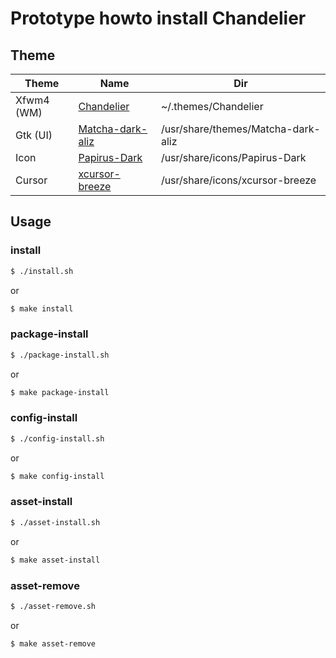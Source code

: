 
# Prototype howto install Chandelier

## Theme

| Theme | Name | Dir |
| --- | --- | --- |
| Xfwm4 (WM) | [Chandelier](https://github.com/addy-dclxvi/xfwm4-theme-collections/tree/master/Chandelier/xfwm4) | ~/.themes/Chandelier |
| Gtk (UI) | [Matcha-dark-aliz](https://discover.manjaro.org/packages/matcha-gtk-theme) | /usr/share/themes/Matcha-dark-aliz |
| Icon | [Papirus-Dark](https://discover.manjaro.org/packages/papirus-icon-theme) | /usr/share/icons/Papirus-Dark |
| Cursor | [xcursor-breeze](https://discover.manjaro.org/packages/xcursor-breeze) | /usr/share/icons/xcursor-breeze |




## Usage

### install

``` sh
$ ./install.sh
```

or

``` sh
$ make install
```


### package-install

``` sh
$ ./package-install.sh
```

or

``` sh
$ make package-install
```


### config-install

``` sh
$ ./config-install.sh
```

or

``` sh
$ make config-install
```


### asset-install

``` sh
$ ./asset-install.sh
```

or

``` sh
$ make asset-install
```


### asset-remove

``` sh
$ ./asset-remove.sh
```

or

``` sh
$ make asset-remove
```
